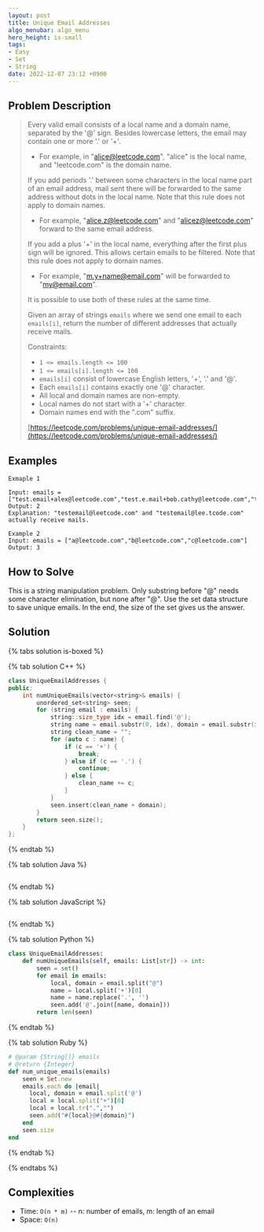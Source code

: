 ```yaml
---
layout: post
title: Unique Email Addresses
algo_menubar: algo_menu
hero_height: is-small
tags:
- Easy
- Set
- String
date: 2022-12-07 23:12 +0900
---
```

## Problem Description
> Every valid email consists of a local name and a domain name, separated by the '@' sign. Besides lowercase letters,
> the email may contain one or more '.' or '+'.
> - For example, in "alice@leetcode.com", "alice" is the local name, and "leetcode.com" is the domain name.
>
> If you add periods '.' between some characters in the local name part of an email address, mail sent there will be
> forwarded to the same address without dots in the local name. Note that this rule does not apply to domain names.
> - For example, "alice.z@leetcode.com" and "alicez@leetcode.com" forward to the same email address.
>
> If you add a plus '+' in the local name, everything after the first plus sign will be ignored. This allows certain
> emails to be filtered. Note that this rule does not apply to domain names.
> - For example, "m.y+name@email.com" will be forwarded to "my@email.com".
>
> It is possible to use both of these rules at the same time.
>
> Given an array of strings `emails` where we send one email to each `emails[i]`, return the number of different
> addresses that actually receive mails.
>
> Constraints:
> - `1 <= emails.length <= 100`
> - `1 <= emails[i].length <= 100`
> - `emails[i]` consist of lowercase English letters, '+', '.' and '@'.
> - Each `emails[i]` contains exactly one '@' character.
> - All local and domain names are non-empty.
> - Local names do not start with a '+' character.
> - Domain names end with the ".com" suffix.
>
> [https://leetcode.com/problems/unique-email-addresses/](https://leetcode.com/problems/unique-email-addresses/)

## Examples
```
Exmaple 1

Input: emails = ["test.email+alex@leetcode.com","test.e.mail+bob.cathy@leetcode.com","testemail+david@lee.tcode.com"]
Output: 2
Explanation: "testemail@leetcode.com" and "testemail@lee.tcode.com" actually receive mails.
```

```
Example 2
Input: emails = ["a@leetcode.com","b@leetcode.com","c@leetcode.com"]
Output: 3
```

## How to Solve
This is a string manipulation problem.
Only substring before "@" needs some character elimination, but none after "@".
Use the set data structure to save unique emails.
In the end, the size of the set gives us the answer.

## Solution

{% tabs solution is-boxed %}

{% tab solution C++ %}
```cpp
class UniqueEmailAddresses {
public:
    int numUniqueEmails(vector<string>& emails) {
        unordered_set<string> seen;
        for (string email : emails) {
            string::size_type idx = email.find('@');
            string name = email.substr(0, idx), domain = email.substr(idx);
            string clean_name = "";
            for (auto c : name) {
                if (c == '+') {
                    break;
                } else if (c == '.') {
                    continue;
                } else {
                    clean_name += c;
                }
            }
            seen.insert(clean_name + domain);
        }
        return seen.size();
    }
};
```
{% endtab %}

{% tab solution Java %}
```java

```
{% endtab %}

{% tab solution JavaScript %}
```js

```
{% endtab %}

{% tab solution Python %}
```python
class UniqueEmailAddresses:
    def numUniqueEmails(self, emails: List[str]) -> int:
        seen = set()
        for email in emails:
            local, domain = email.split("@")
            name = local.split('+')[0]
            name = name.replace('.', '')
            seen.add('@'.join([name, domain]))
        return len(seen)
```
{% endtab %}

{% tab solution Ruby %}
```ruby
# @param {String[]} emails
# @return {Integer}
def num_unique_emails(emails)
    seen = Set.new
    emails.each do |email|
      local, domain = email.split('@')
      local = local.split("+")[0]
      local = local.tr(".","")
      seen.add("#{local}@#{domain}")
    end
    seen.size
end
```
{% endtab %}

{% endtabs %}



## Complexities
- Time: `O(n * m)` -- n: number of emails, m: length of an email
- Space: `O(n)`
